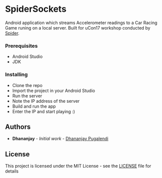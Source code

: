 # SpiderSockets

Android application which streams Accelerometer readings to a Car Racing Game runing on a local server. Built for uCon17 workshop conducted by [Spider](https://spider.nitt.edu).

### Prerequisites

- Android Studio
- JDK

### Installing

- Clone the repo
- Import the project in your Android Studio
- Run the server
- Note the IP address of the server
- Build and run the app
- Enter the IP and start playing :)

## Authors

* **Dhananjay** - *Initial work* - [Dhananjay Pugalendi](https://github.com/dhananjaypugalendi)

## License

This project is licensed under the MIT License - see the [LICENSE](LICENSE) file for details




